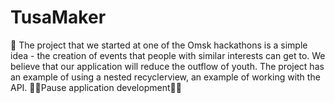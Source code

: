 # TusaMaker
🎉 The project that we started at one of the Omsk hackathons is a simple idea - the creation of events that people with similar interests can get to. We believe that our application will reduce the outflow of youth.
The project has an example of using a nested recyclerview, an example of working with the API.
👾👾Pause application development👾👾
